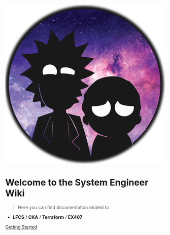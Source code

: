 <!-- ![logo](https://cdn.jsdelivr.net/npm/docsify-darklight-theme@latest/icons/docsify-darklight-theme-logo.png) -->
![logo](https://raw.githubusercontent.com/Bes0n/SYSWIKI/master/documentation/rick-logo.png ':size=10%')

# Welcome to the System Engineer Wiki

> Here you can find documentation related to

- **LFCS** / **CKA** / **Terraform** / **EX407**

<!-- [Preview](https://boopathikumar018.github.io/docsify-darklight-theme) -->
[Getting Started](#content-list)
